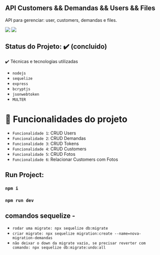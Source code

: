 ## API Customers && Demandas && Users && Files
API para gerenciar: user, customers, demandas e files.

<img src="https://img.shields.io/static/v1?label=nodejs&color=blue&style=for-the-badge&logo=NODE"/>
<img src="https://img.shields.io/static/v1?label=Sequelize&color=blue&style=for-the-badge&logo=SEQUELIZE"/>

## Status do Projeto: ✔️ (concluido)

✔️ Técnicas e tecnologias utilizadas
- `nodejs`
- `sequelize`
- `express`
- `bcryptjs`
- `jsonwebtoken`
- `MULTER`



# :hammer: Funcionalidades do projeto

- `Funcionalidade 1`: CRUD Users
- `Funcionalidade 2`: CRUD Demandas
- `Funcionalidade 3`: CRUD Tokens
- `Funcionalidade 4`: CRUD Customers
- `Funcionalidade 5`: CRUD Fotos
- `Funcionalidade 6`: Relacionar Customers com Fotos



## Run Project: 
###  `npm i`
### `npm run dev`

## comandos sequelize - 
- `rodar uma migrate: npx sequelize db:migrate`
- `criar migrate: npx sequelize migration:create --name=nova-migration-demandas`
- `não deixar o down da migrate vazio, se precisar reverter com comando: npx sequelize db:migrate:undo:all`
